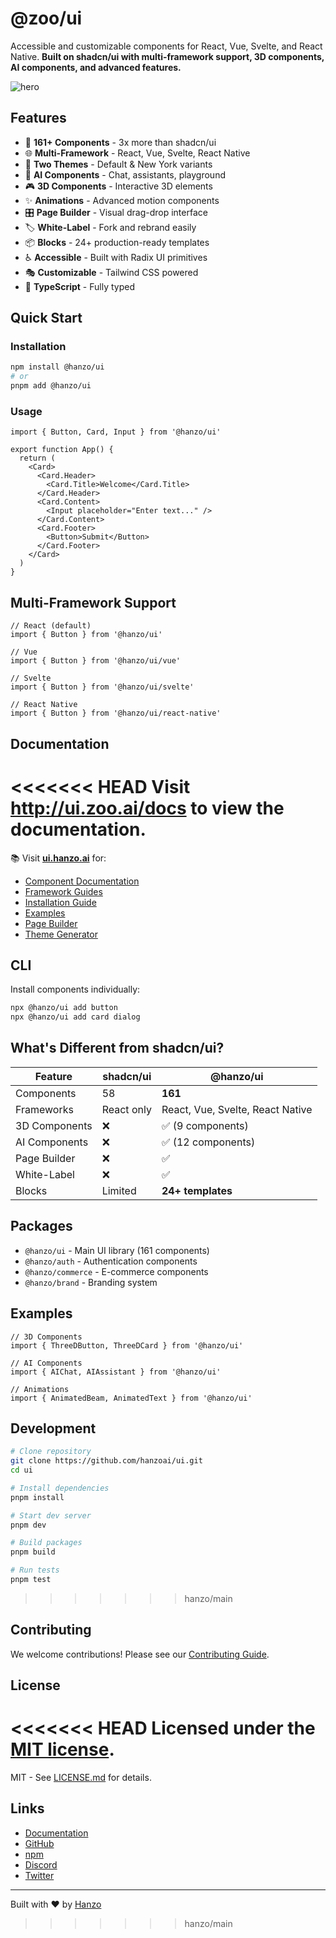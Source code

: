 # @zoo/ui

Accessible and customizable components for React, Vue, Svelte, and React Native. **Built on shadcn/ui with multi-framework support, 3D components, AI components, and advanced features.**

![hero](app/public/og.jpg)

## Features

- 🎯 **161+ Components** - 3x more than shadcn/ui
- 🌐 **Multi-Framework** - React, Vue, Svelte, React Native
- 🎨 **Two Themes** - Default & New York variants
- 🤖 **AI Components** - Chat, assistants, playground
- 🎮 **3D Components** - Interactive 3D elements
- ✨ **Animations** - Advanced motion components
- 🎛️ **Page Builder** - Visual drag-drop interface
- 🏷️ **White-Label** - Fork and rebrand easily
- 📦 **Blocks** - 24+ production-ready templates
- ♿ **Accessible** - Built with Radix UI primitives
- 🎭 **Customizable** - Tailwind CSS powered
- 📘 **TypeScript** - Fully typed

## Quick Start

### Installation

```bash
npm install @hanzo/ui
# or
pnpm add @hanzo/ui
```

### Usage

```tsx
import { Button, Card, Input } from '@hanzo/ui'

export function App() {
  return (
    <Card>
      <Card.Header>
        <Card.Title>Welcome</Card.Title>
      </Card.Header>
      <Card.Content>
        <Input placeholder="Enter text..." />
      </Card.Content>
      <Card.Footer>
        <Button>Submit</Button>
      </Card.Footer>
    </Card>
  )
}
```

## Multi-Framework Support

```tsx
// React (default)
import { Button } from '@hanzo/ui'

// Vue
import { Button } from '@hanzo/ui/vue'

// Svelte
import { Button } from '@hanzo/ui/svelte'

// React Native
import { Button } from '@hanzo/ui/react-native'
```

## Documentation

<<<<<<< HEAD
Visit http://ui.zoo.ai/docs to view the documentation.
=======
📚 Visit **[ui.hanzo.ai](https://ui.hanzo.ai)** for:

- [Component Documentation](https://ui.hanzo.ai/docs/components)
- [Framework Guides](https://ui.hanzo.ai/docs/frameworks)
- [Installation Guide](https://ui.hanzo.ai/docs/installation)
- [Examples](https://ui.hanzo.ai/examples)
- [Page Builder](https://ui.hanzo.ai/builder)
- [Theme Generator](https://ui.hanzo.ai/theme-generator)

## CLI

Install components individually:

```bash
npx @hanzo/ui add button
npx @hanzo/ui add card dialog
```

## What's Different from shadcn/ui?

| Feature | shadcn/ui | @hanzo/ui |
|---------|-----------|-----------|
| Components | 58 | **161** |
| Frameworks | React only | React, Vue, Svelte, React Native |
| 3D Components | ❌ | ✅ (9 components) |
| AI Components | ❌ | ✅ (12 components) |
| Page Builder | ❌ | ✅ |
| White-Label | ❌ | ✅ |
| Blocks | Limited | **24+ templates** |

## Packages

- `@hanzo/ui` - Main UI library (161 components)
- `@hanzo/auth` - Authentication components
- `@hanzo/commerce` - E-commerce components
- `@hanzo/brand` - Branding system

## Examples

```tsx
// 3D Components
import { ThreeDButton, ThreeDCard } from '@hanzo/ui'

// AI Components
import { AIChat, AIAssistant } from '@hanzo/ui'

// Animations
import { AnimatedBeam, AnimatedText } from '@hanzo/ui'
```

## Development

```bash
# Clone repository
git clone https://github.com/hanzoai/ui.git
cd ui

# Install dependencies
pnpm install

# Start dev server
pnpm dev

# Build packages
pnpm build

# Run tests
pnpm test
```
>>>>>>> hanzo/main

## Contributing

We welcome contributions! Please see our [Contributing Guide](./CONTRIBUTING.md).

## License

<<<<<<< HEAD
Licensed under the [MIT license](https://github.com/@zoo/ui/blob/main/LICENSE.md).
=======
MIT - See [LICENSE.md](./LICENSE.md) for details.

## Links

- [Documentation](https://ui.hanzo.ai)
- [GitHub](https://github.com/hanzoai/ui)
- [npm](https://www.npmjs.com/package/@hanzo/ui)
- [Discord](https://discord.gg/hanzo)
- [Twitter](https://twitter.com/hanzoai)

---

Built with ❤️ by [Hanzo](https://hanzo.ai)
>>>>>>> hanzo/main

